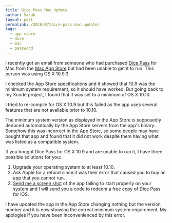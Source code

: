 ```yaml
---
title: Dice Pass Mac Update
author: Sarah
layout: post
permalink: /2016/07/dice-pass-mac-update/
tags:
  - app store
  - dice
  - mac
  - password
---
```

I recently got an email from someone who had purchased [Dice Pass][2] for Mac from the [Mac App Store][3] but had been unable to get it to run. This person was using OS X 10.9.3.

I checked the App Store specifications and it showed that 10.9 was the minimum system requirement, so it should have worked. But going back to my Xcode project, I found that it was set to a minimum of OS X 10.10.

I tried to re-compile for OS X 10.9 but this failed as the app uses several features that are not available prior to 10.10.

The minimum system version as displayed in the App Store is supposedly deduced automatically by the App Store servers from the app's binary. Somehow this was incorrect in the App Store, so some people may have bought that app and found that it did not work despite them having what was listed as a compatible system.

If you bought Dice Pass for OS X 10.9 and are unable to run it, I have three possible solutions for you:

1. Upgrade your operating system to at least 10.10.
2. Ask Apple for a refund since it was their error that caused you to buy an app that you cannot run.
3. [Send me a screen shot][1] of the app failing to start properly on your system and I will send you a code to redeem a free copy of Dice Pass for iOS.

I have updated the app in the App Store changing nothing but the version number and it is now showing the correct minimum system requirement. My apologies if you have been inconvenienced by this error.

[1]: mailto:sarah@troz.net?subject=Dice%20Pass%20iOS%20redeem%20code
[2]: /dicepass/
[3]: https://itunes.apple.com/app/dice-pass/id997688302